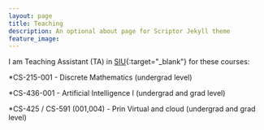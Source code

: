 ```yaml
---
layout: page
title: Teaching
description: An optional about page for Scriptor Jekyll theme
feature_image:
---
```


I am Teaching Assistant (TA)  in [SIU](https://www.siu.edu){:target="_blank"} for these courses: 

*CS-215-001 - Discrete Mathematics (undergrad level)

*CS-436-001 - Artificial Intelligence I (undergrad and grad level)

*CS-425 / CS-591 (001,004) - Prin Virtual and cloud (undergrad and grad level)
